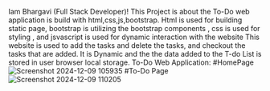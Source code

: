 Iam Bhargavi (Full Stack Developer)!
This Project is about the To-Do web application is build with html,css,js,bootstrap. 
Html is used for building static page, bootstrap is utilizing the bootstrap components , css is used for  styling , and jsvascript is used for dynamic interaction with the website
This website is used to add the tasks and delete the tasks, and checkout the tasks that are added.
It is Dynamic and  the the data added to the T-do List is stored in user browser local storage.
To-Do Web Application: 
#HomePage
![Screenshot 2024-12-09 105935](https://github.com/user-attachments/assets/04f2ffc9-9f49-4d3a-a6e9-c19e7b8bfe9e)
#To-Do Page
![Screenshot 2024-12-09 110205](https://github.com/user-attachments/assets/468fbfb4-725c-49bc-bf9c-d0b7891484c4)

 
